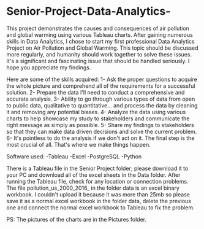 # Senior-Project-Data-Analytics-
This project demonstrates the causes and consequences of air pollution and global warming using various Tableau charts.
After gaining numerous skills in Data Analytics, I chose to start my first professional Data Analytics Project on Air Pollution and Global Warming. This topic should be discussed more regularly, and humanity should work together to solve these issues. It's a significant and fascinating issue that should be handled seriously. I hope you appreciate my findings.

Here are some of the skills acquired:
1- Ask the proper questions to acquire the whole picture and comprehend all of the requirements for a successful solution.
2- Prepare the data I'll need to conduct a comprehensive and accurate analysis.
3- Ability to go through various types of data from open to public data, qualitative to quantitative... and process the data by cleaning it and removing any potential biases.
4- Analyze the data using various charts to help showcase my study to stakeholders and communicate the right message as simply as possible.
5- Share my findings to stakeholders so that they can make data driven decisions and solve the current problem.
6- It's pointless to do the analysis if we don't act on it. The final step is the most crucial of all. That's where we make things happen.

Software used:
-Tableau
-Excel
-PostgreSQL
-Python

There is a Tableau file in the Senior Project folder; please download it to your PC and download all of the excel sheets in the Data folder.
After running the Tableau file, check for any location or connection problems.
The file pollution_us_2000_2016_ in the folder data is an excel binary workbook. I couldn't upload it because it was more than 25mb so please save it as a normal excel workbook in the folder data, delete the previous one and connect the normal excel workbook to Tableau to fix the problem.

PS: The pictures of the charts are in the Pictures folder.
